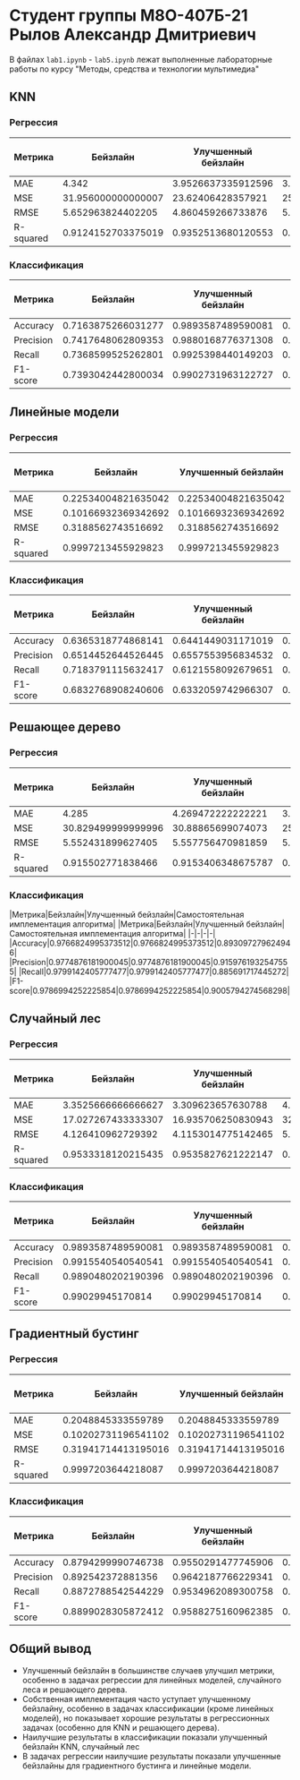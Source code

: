 # Студент группы М8О-407Б-21 Рылов Александр Дмитриевич

В файлах ```lab1.ipynb``` - ```lab5.ipynb``` лежат выполненные лабораторные работы по курсу "Методы, средства и технологии мультимедиа"

## KNN
### Регрессия
|Метрика|Бейзлайн|Улучшенный бейзлайн|Самостоятельная имплементация алгоритма|
|-|-|-|-|
|MAE|4.342|3.9526637335912596|3.863809523809526|
|MSE|31.956000000000007|23.62406428357921|25.26934693877553|
|RMSE|5.652963824402205|4.860459266733876|5.026862534302637|
|R-squared|0.9124152703375019|0.9352513680120553|0.9307419914763886|

### Классификация
|Метрика|Бейзлайн|Улучшенный бейзлайн|Самостоятельная имплементация алгоритма|
|-|-|-|-|
|Accuracy|0.7163875266031277|0.9893587489590081|0.9897288794299991|
|Precision|0.7417648062809353|0.9880168776371308|0.9881896406276363|
|Recall|0.7368599525262801|0.9925398440149203|0.993048491013903|
|F1-score|0.7393042442800034|0.9902731963122727|0.9906131078224102|

## Линейные модели
### Регрессия
|Метрика|Бейзлайн|Улучшенный бейзлайн|Самостоятельная имплементация алгоритма|
|-|-|-|-|
|MAE|0.22534004821635042|0.22534004821635042|0.22534004821627937|
|MSE|0.10166932369342692|0.10166932369342692|0.10166932369340188|
|RMSE|0.3188562743516692|0.3188562743516692|0.3188562743516299|
|R-squared|0.9997213455929823|0.9997213455929823|0.9997213455929823|

### Классификация
|Метрика|Бейзлайн|Улучшенный бейзлайн|Самостоятельная имплементация алгоритма|
|-|-|-|-|
|Accuracy|0.6365318774868141|0.6441449031171019|0.6428240954936615|
|Precision|0.6514452644526445|0.6557553956834532|0.6582298136645963|
|Recall|0.7183791115632417|0.6121558092679651|0.7187182095625636|
|F1-score|0.6832768908240606|0.6332059742966307|0.6871454044415627|

## Решающее дерево
### Регрессия
|Метрика|Бейзлайн|Улучшенный бейзлайн|Самостоятельная имплементация алгоритма|
|-|-|-|-|
|MAE|4.285|4.269472222222221|3.966305555555555|
|MSE|30.829499999999996|30.88865699074073|25.071159583333323|
|RMSE|5.552431899627405|5.557756470981859|5.007110901840833|
|R-squared|0.915502771838466|0.9153406348675787|0.9312851816738141|

### Классификация
|Метрика|Бейзлайн|Улучшенный бейзлайн|Самостоятельная имплементация алгоритма|
|Метрика|Бейзлайн|Улучшенный бейзлайн|Самостоятельная имплементация алгоритма|
|-|-|-|-|
|Accuracy|0.9766824995373512|0.9766824995373512|0.893097279624946|
|Precision|0.9774876181900045|0.9774876181900045|0.9159761932547555|
|Recall|0.9799142405777477|0.9799142405777477|0.885691717445272|
|F1-score|0.9786994252225854|0.9786994252225854|0.9005794274568298|

## Случайный лес
### Регрессия
|Метрика|Бейзлайн|Улучшенный бейзлайн|Самостоятельная имплементация алгоритма|
|-|-|-|-|
|MAE|3.3525666666666627|3.309623657630788|4.78422430892151|
|MSE|17.027267433333307|16.935706250830943|32.09484417291658|
|RMSE|4.126410962729392|4.1153014775142465|5.665231166767741|
|R-squared|0.9533318120215435|0.9535827621222147|0.9120347274238046|

### Классификация
|Метрика|Бейзлайн|Улучшенный бейзлайн|Самостоятельная имплементация алгоритма|
|-|-|-|-|
|Accuracy|0.9893587489590081|0.9893587489590081|0.8376977884704359|
|Precision|0.9915540540540541|0.9915540540540541|0.8122479462285288|
|Recall|0.9890480202190396|0.9890480202190396|0.9162594776748104|
|F1-score|0.99029945170814|0.99029945170814|0.8611243072050673|

## Градиентный бустинг
### Регрессия
|Метрика|Бейзлайн|Улучшенный бейзлайн|Самостоятельная имплементация алгоритма|
|-|-|-|-|
|MAE|0.2048845333559789|0.2048845333559789|0.3617660895009877|
|MSE|0.10202731196541102|0.10202731196541102|0.26159980907485286|
|RMSE|0.31941714413195016|0.31941714413195016|0.5114682874576417|
|R-squared|0.9997203644218087|0.9997203644218087|0.9992830094956321|

### Классификация
|Метрика|Бейзлайн|Улучшенный бейзлайн|Самостоятельная имплементация алгоритма|
|-|-|-|-|
|Accuracy|0.8794299990746738|0.9550291477745906|0.8801702600166559|
|Precision|0.892542372881356|0.9642187766229341|0.9|
|Recall|0.8872788542544229|0.9534962089300758|0.8795282224094355|
|F1-score|0.8899028305872412|0.9588275160962385|0.8896463570515551|

## Общий вывод
- Улучшенный бейзлайн в большинстве случаев улучшил метрики, особенно в задачах регрессии для линейных моделей, случайного леса и решающего дерева.
- Собственная имплементация часто уступает улучшенному бейзлайну, особенно в задачах классификации (кроме линейных моделей), но показывает хорошие результаты в регрессионных задачах (особенно для KNN и решающего дерева).
- Наилучшие результаты в классификации показали улучшенный бейзлайн KNN, случайный лес
- В задачах регрессии наилучшие результаты показали улучшенные бейзлайны для градиентного бустинга и линейные модели.

